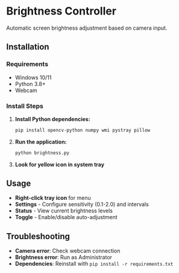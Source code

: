 # Brightness Controller

Automatic screen brightness adjustment based on camera input.

## Installation

### Requirements
- Windows 10/11
- Python 3.8+
- Webcam

### Install Steps
1. **Install Python dependencies:**
   ```bash
   pip install opencv-python numpy wmi pystray pillow
   ```

2. **Run the application:**
   ```bash
   python brightness.py
   ```

3. **Look for yellow icon in system tray**

## Usage
- **Right-click tray icon** for menu
- **Settings** - Configure sensitivity (0.1-2.0) and intervals
- **Status** - View current brightness levels
- **Toggle** - Enable/disable auto-adjustment

## Troubleshooting
- **Camera error**: Check webcam connection
- **Brightness error**: Run as Administrator
- **Dependencies**: Reinstall with `pip install -r requirements.txt`
